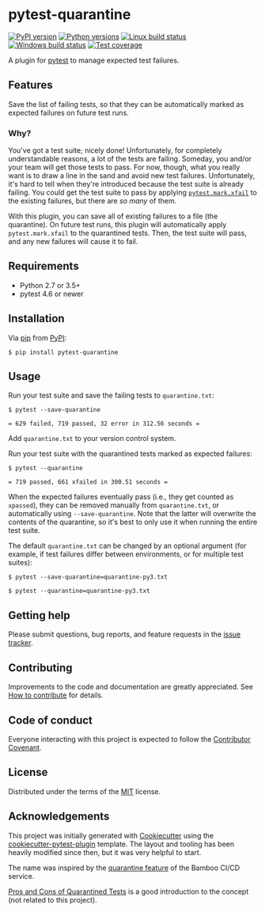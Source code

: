 # pytest-quarantine

[![PyPI version](https://img.shields.io/pypi/v/pytest-quarantine.svg)](https://pypi.org/project/pytest-quarantine)
[![Python versions](https://img.shields.io/pypi/pyversions/pytest-quarantine.svg)](https://pypi.org/project/pytest-quarantine)
[![Linux build status](https://img.shields.io/travis/com/EnergySage/pytest-quarantine?logo=travis)](https://travis-ci.com/EnergySage/pytest-quarantine)
[![Windows build status](https://img.shields.io/appveyor/ci/EnergySage/pytest-quarantine?logo=appveyor)](https://ci.appveyor.com/project/EnergySage/pytest-quarantine)
[![Test coverage](https://img.shields.io/codecov/c/github/EnergySage/pytest-quarantine?logo=codecov)](https://codecov.io/gh/EnergySage/pytest-quarantine)

A plugin for [pytest](https://github.com/pytest-dev/pytest) to manage expected test failures.

## Features

Save the list of failing tests, so that they can be automatically marked as expected failures on future test runs.

### Why?

You've got a test suite; nicely done! Unfortunately, for completely understandable reasons, a lot of the tests are failing. Someday, you and/or your team will get those tests to pass. For now, though, what you really want is to draw a line in the sand and avoid new test failures. Unfortunately, it's hard to tell when they're introduced because the test suite is already failing. You could get the test suite to pass by applying [`pytest.mark.xfail`](http://doc.pytest.org/en/latest/skipping.html#xfail) to the existing failures, but there are *so many* of them.

With this plugin, you can save all of existing failures to a file (the quarantine). On future test runs, this plugin will automatically apply `pytest.mark.xfail` to the quarantined tests. Then, the test suite will pass, and any new failures will cause it to fail.

## Requirements

- Python 2.7 or 3.5+
- pytest 4.6 or newer

## Installation

Via [pip](https://pypi.org/project/pip/) from [PyPI](https://pypi.org/project/pytest-quarantine):

```
$ pip install pytest-quarantine
```

## Usage

Run your test suite and save the failing tests to `quarantine.txt`:

```
$ pytest --save-quarantine

= 629 failed, 719 passed, 32 error in 312.56 seconds =
```

Add `quarantine.txt` to your version control system.

Run your test suite with the quarantined tests marked as expected failures:

```
$ pytest --quarantine

= 719 passed, 661 xfailed in 300.51 seconds =
```

When the expected failures eventually pass (i.e., they get counted as `xpassed`), they can be removed manually from `quarantine.txt`, or automatically using `--save-quarantine`. Note that the latter will overwrite the contents of the quarantine, so it's best to only use it when running the entire test suite.

The default `quarantine.txt` can be changed by an optional argument (for example, if test failures differ between environments, or for multiple test suites):

```
$ pytest --save-quarantine=quarantine-py3.txt

$ pytest --quarantine=quarantine-py3.txt
```

## Getting help

Please submit questions, bug reports, and feature requests in the [issue tracker](https://github.com/energysage/pytest-quarantine/issues).

## Contributing

Improvements to the code and documentation are greatly appreciated. See [How to contribute](https://github.com/energysage/pytest-quarantine/blob/master/CONTRIBUTING.md) for details.

## Code of conduct

Everyone interacting with this project is expected to follow the [Contributor Covenant](https://github.com/energysage/pytest-quarantine/blob/master/CODE_OF_CONDUCT.md).

## License

Distributed under the terms of the [MIT](http://opensource.org/licenses/MIT) license.

## Acknowledgements

This project was initially generated with [Cookiecutter](https://github.com/audreyr/cookiecutter) using the [cookiecutter-pytest-plugin](https://github.com/pytest-dev/cookiecutter-pytest-plugin) template. The layout and tooling has been heavily modified since then, but it was very helpful to start.

The name was inspired by the [quarantine feature](https://confluence.atlassian.com/bamboo/quarantining-failing-tests-289276886.html) of the Bamboo CI/CD service.

[Pros and Cons of Quarantined Tests](https://marklapierre.net/pros-cons-quarantined-tests/) is a good introduction to the concept (not related to this project).
